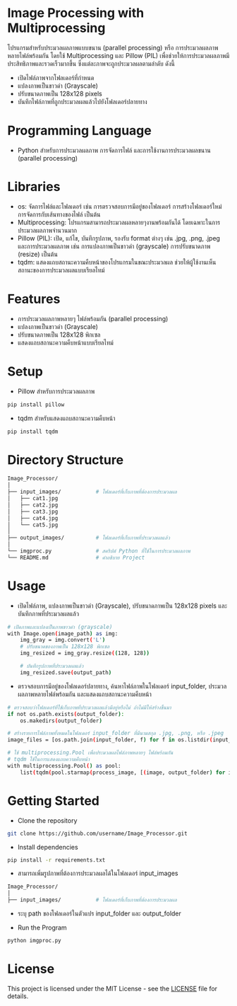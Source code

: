 # Image Processing with Multiprocessing
โปรแกรมสำหรับประมวลผลภาพแบบขนาน (parallel processing) หรือ การประมวลผลภาพหลายไฟล์พร้อมกัน โดยใช้ Multiprocessing และ Pillow (PIL) เพื่อช่วยให้การประมวลผลภาพมีประสิทธิภาพและรวดเร็วมากขึ้น ซึ่งแต่ละภาพจะถูกประมวลผลตามลำดับ ดังนี้

- เปิดไฟล์ภาพจากโฟลเดอร์ที่กำหนด
- แปลงภาพเป็นขาวดำ (Grayscale)
- ปรับขนาดภาพเป็น 128x128 pixels
- บันทึกไฟล์ภาพที่ถูกประมวลผลแล้วไปยังโฟลเดอร์ปลายทาง
  
# Programming Language
- Python สำหรับการประมวลผลภาพ การจัดการไฟล์ และการใช้งานการประมวลผลขนาน (parallel processing)
  

# Libraries
- os: จัดการไฟล์และโฟลเดอร์  เช่น การตรวจสอบการมีอยู่ของโฟลเดอร์ การสร้างโฟลเดอร์ใหม่ การจัดการกับเส้นทางของไฟล์ เป็นต้น
- Multiprocessing: โปรแกรมสามารถประมวลผลหลายๆงานพร้อมกันได้ โดยเฉพาะในการประมวลผลภาพจำนวนมาก
- Pillow (PIL): เปิด, แก้ไข, บันทึกรูปภาพ, รองรับ format ต่างๆ เช่น .jpg, .png, .jpeg และการประมวลผลภาพ เช่น การแปลงภาพเป็นขาวดำ (grayscale) การปรับขนาดภาพ (resize) เป็นต้น
- tqdm: แสดงแถบสถานะความคืบหน้าของโปรแกรมในขณะประมวลผล ช่วยให้ผู้ใช้งานเห็นสถานะของการประมวลผลแบบเรียลไทม์

# Features
- การประมวลผลภาพหลายๆ ไฟล์พร้อมกัน (parallel processing)
- แปลงภาพเป็นขาวดำ (Grayscale)
- ปรับขนาดภาพเป็น 128x128 พิกเซล
- แสดงแถบสถานะความคืบหน้าแบบเรียลไทม์
  
# Setup
- Pillow สำหรับการประมวลผลภาพ
  
```sh
pip install pillow
```

- tqdm สำหรับแสดงแถบสถานะความคืบหน้า

```sh
pip install tqdm
```

# Directory Structure

```sh
Image_Processor/
│
├── input_images/           # โฟลเดอร์ที่เก็บภาพที่ต้องการประมวลผล
│   ├── cat1.jpg
│   ├── cat2.jpg
│   ├── cat3.jpg
│   ├── cat4.jpg
│   └── cat5.jpg
│
├── output_images/          # โฟลเดอร์ที่เก็บภาพที่ประมวลผลแล้ว
│
└── imgproc.py              # สคริปต์ Python ที่ใช้ในการประมวลผลภาพ
└── README.md               # คำอธิบาย Project

```
# Usage
- เปิดไฟล์ภาพ, แปลงภาพเป็นขาวดำ (Grayscale), ปรับขนาดภาพเป็น 128x128 pixels และบันทึกภาพที่ประมวลผลแล้ว

```sh
# เปิดภาพและแปลงเป็นภาพขาวดำ (grayscale)
with Image.open(image_path) as img:
    img_gray = img.convert('L')
    # ปรับขนาดของภาพเป็น 128x128 พิกเซล            
    img_resized = img_gray.resize((128, 128))
```

```sh
    # บันทึกรูปภาพที่ประมวลผลแล้ว 
    img_resized.save(output_path)         
```

- ตรวจสอบการมีอยู่ของโฟลเดอร์ปลายทาง, ค้นหาไฟล์ภาพในโฟลเดอร์ input_folder, ประมวลผลภาพหลายไฟล์พร้อมกัน และแสดงแถบสถานะความคืบหน้า

```sh
# ตรวจสอบว่าโฟลเดอร์ที่ใช้เก็บภาพที่ประมวลผลแล้วมีอยู่หรือไม่ ถ้าไม่มีให้สร้างขึ้นมา
if not os.path.exists(output_folder):
    os.makedirs(output_folder)

# สร้างรายการไฟล์ภาพทั้งหมดในโฟลเดอร์ input_folder ที่มีนามสกุล .jpg, .png, หรือ .jpeg
image_files = [os.path.join(input_folder, f) for f in os.listdir(input_folder) if f.endswith(('jpg', 'png', 'jpeg'))]
```

```sh
# ใช้ multiprocessing.Pool เพื่อประมวลผลไฟล์ภาพหลายๆ ไฟล์พร้อมกัน
# tqdm ใช้ในการแสดงแถบความคืบหน้า
with multiprocessing.Pool() as pool:
    list(tqdm(pool.starmap(process_image, [(image, output_folder) for image in image_files]), total=len(image_files)))
```

# Getting Started
- Clone the repository
  
```sh
git clone https://github.com/username/Image_Processor.git
```
- Install dependencies

```sh
pip install -r requirements.txt
```

- สามารถเพิ่มรูปภาพที่ต้องการประมวลผลได้ในโฟลเดอร์ input_images
  
```sh
Image_Processor/
│
├── input_images/           # โฟลเดอร์ที่เก็บภาพที่ต้องการประมวลผล
```

- ระบุ path ของโฟลเดอร์ในตัวแปร input_folder และ output_folder

- Run the Program
```sh
python imgproc.py
```
# License
This project is licensed under the MIT License - see the [LICENSE](LICENSE.md) file for details.
